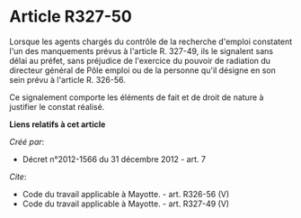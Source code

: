 # Article R327-50

Lorsque les agents chargés du contrôle de la recherche d'emploi constatent l'un des manquements prévus à l'article R. 327-49,
ils le signalent sans délai au préfet, sans préjudice de l'exercice du pouvoir de radiation du directeur général de Pôle
emploi ou de la personne qu'il désigne en son sein prévu à l'article R. 326-56. 

Ce signalement comporte les éléments de fait et de droit de nature à justifier le constat réalisé.

**Liens relatifs à cet article**

_Créé par_:

  - Décret n°2012-1566 du 31 décembre 2012 - art. 7

_Cite_:

  - Code du travail applicable à Mayotte. - art. R326-56 (V)
  - Code du travail applicable à Mayotte. - art. R327-49 (V)
